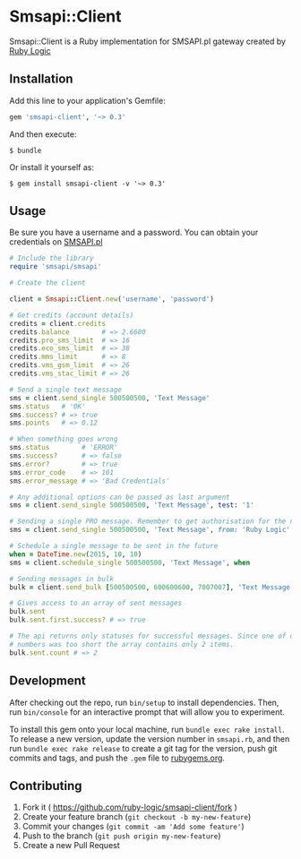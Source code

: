 # Smsapi::Client

Smsapi::Client is a Ruby implementation for SMSAPI.pl gateway created by [Ruby Logic](http://rubylogic.pl)

## Installation

Add this line to your application's Gemfile:

```ruby
gem 'smsapi-client', '~> 0.3'
```

And then execute:

    $ bundle

Or install it yourself as:

    $ gem install smsapi-client -v '~> 0.3'

## Usage

Be sure you have a username and a password. You can obtain your credentials on [SMSAPI.pl](http://smsapi.pl)

```ruby
# Include the library
require 'smsapi/smsapi'

# Create the client

client = Smsapi::Client.new('username', 'password')

# Get credits (account details)
credits = client.credits
credits.balance        # => 2.6600
credits.pro_sms_limit  # => 16
credits.eco_sms_limit  # => 38
credits.mms_limit      # => 8
credits.vms_gsm_limit  # => 26
credits.vms_stac_limit # => 26

# Send a single text message
sms = client.send_single 500500500, 'Text Message'
sms.status   # 'OK'
sms.success? # => true
sms.points   # => 0.12

# When something goes wrong
sms.status        # 'ERROR'
sms.success?      # => false
sms.error?        # => true
sms.error_code    # => 101
sms.error_message # => 'Bad Credentials'

# Any additional options can be passed as last argument
sms = client.send_single 500500500, 'Text Message', test: '1'

# Sending a single PRO message. Remember to get authorisation for the name here: https://ssl.smsapi.pl/sms_settings/sendernames
sms = client.send_single 500500500, 'Text Message', from: 'Ruby Logic'

# Schedule a single message to be sent in the future
when = DateTime.new(2015, 10, 10)
sms = client.schedule_single 500500500, 'Text Message', when

# Sending messages in bulk
bulk = client.send_bulk [500500500, 600600600, 7007007], 'Text Message', test: '1'

# Gives access to an array of sent messages
bulk.sent
bulk.sent.first.success? # => true

# The api returns only statuses for successful messages. Since one of our
# numbers was too short the array contains only 2 items.
bulk.sent.count # => 2
```

## Development

After checking out the repo, run `bin/setup` to install dependencies. Then, run `bin/console` for an interactive prompt that will allow you to experiment.

To install this gem onto your local machine, run `bundle exec rake install`. To release a new version, update the version number in `smsapi.rb`, and then run `bundle exec rake release` to create a git tag for the version, push git commits and tags, and push the `.gem` file to [rubygems.org](https://rubygems.org).

## Contributing

1. Fork it ( https://github.com/ruby-logic/smsapi-client/fork )
2. Create your feature branch (`git checkout -b my-new-feature`)
3. Commit your changes (`git commit -am 'Add some feature'`)
4. Push to the branch (`git push origin my-new-feature`)
5. Create a new Pull Request
